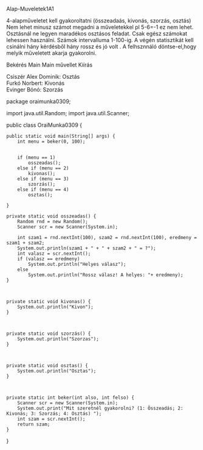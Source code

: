  Alap-Muveletek1A1

4-alapműveletet kell gyakoroltatni (összeadaás, kivonás, szorzás, osztás)
Nem lehet minusz számot megadni a műveletekkel pl 5-6=-1 ez nem lehet.
Osztásnál ne legyen maradékos osztásos feladat.
Csak egész számokat lehessen használni.
Számok intervalluma 1-100-ig.
A végén statisztikát kell csinálni hány kérdésből hány rossz és jó volt .
A felhsznnáló döntse-el,hogy melyik műveletett akarja gyakorolni. 

Bekérés
Main
Main művellet
Kiírás

Csiszér Alex Dominik: Osztás <br>
Furkó Norbert: Kivonás <br>
Evinger Bónó: Szorzás

package oraimunka0309;

import java.util.Random;
import java.util.Scanner;

public class OraiMunka0309 {
    
    public static void main(String[] args) {
        int menu = beker(0, 100);

        
        if (menu == 1) 
            osszeadas();
        else if (menu == 2)
            kivonas();
        else if (menu == 3) 
            szorzás();
        else if (menu == 4) 
            osztas();
        
    }
    
    private static void osszeadas() {
        Random rnd = new Random();
        Scanner scr = new Scanner(System.in);
        
        int szam1 = rnd.nextInt(100), szam2 = rnd.nextInt(100), eredmeny = szam1 + szam2;
        System.out.println(szam1 + " + " + szam2 + " = ?");
        int valasz = scr.nextInt();
        if (valasz == eredmeny)
            System.out.println("Helyes válasz");
        else
            System.out.println("Rossz válasz! A helyes: "+ eredmeny);
    }



    private static void kivonas() {
        System.out.println("Kivon");
    }



    private static void szorzás() {
        System.out.println("Szorzas");
    }



    private static void osztas() {
        System.out.println("Osztas");
    }



    private static int beker(int also, int felso) {
        Scanner scr = new Scanner(System.in);
        System.out.print("Mit szeretnél gyakorolni? (1: Összeadás; 2: Kivonás; 3: Szorzás; 4: Osztás) ");
        int szam = scr.nextInt();
        return szam;
    }
}
